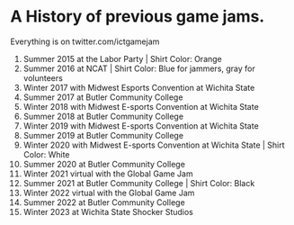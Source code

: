 # A History of previous game jams.
Everything is on  twitter.com/ictgamejam

1. Summer 2015 at the Labor Party | Shirt Color: Orange
1. Summer 2016 at NCAT | Shirt Color: Blue for jammers, gray for volunteers
1. Winter 2017 with Midwest Esports Convention at Wichita State
1. Summer 2017 at Butler Community College
1. Winter 2018 with Midwest E-sports Convention at Wichita State
1. Summer 2018 at Butler Community College
1. Winter 2019 with Midwest E-sports Convention at Wichita State
1. Summer 2019 at Butler Community College
1. Winter 2020 with Midwest E-sports Convention at Wichita State | Shirt Color: White
1. Summer 2020 at Butler Community College
1. Winter 2021 virtual with the Global Game Jam
1. Summer 2021 at Butler Community College | Shirt Color: Black
1. Winter 2022 virtual with the Global Game Jam
1. Summer 2022 at Butler Community College
1. Winter 2023 at Wichita State Shocker Studios
